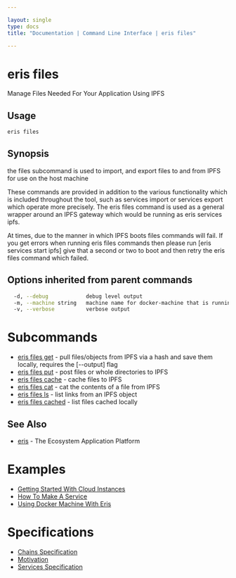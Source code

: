 ```yaml
---

layout: single
type: docs
title: "Documentation | Command Line Interface | eris files"

---
```


# eris files

Manage Files Needed For Your Application Using IPFS

## Usage

```bash
eris files
```

## Synopsis

the files subcommand is used to import, and export
files to and from IPFS for use on the host machine

These commands are provided in addition to the various
functionality which is included throughout the tool, such as
services import or services export which operate more
precisely. The eris files command is used as a general wrapper
around an IPFS gateway which would be running as eris services ipfs.

At times, due to the manner in which IPFS boots files commands
will fail. If you get errors when running eris files commands
then please run [eris services start ipfs] give that a second
or two to boot and then retry the eris files command which failed.




## Options inherited from parent commands

```bash
  -d, --debug            debug level output
  -m, --machine string   machine name for docker-machine that is running VM (default "eris")
  -v, --verbose          verbose output
```

# Subcommands

* [eris files get](/docs/documentation/cli/0.12.0-rc3/eris_files_get/) - pull files/objects from IPFS via a hash and save them locally, requires the [--output] flag
* [eris files put](/docs/documentation/cli/0.12.0-rc3/eris_files_put/) - post files or whole directories to IPFS
* [eris files cache](/docs/documentation/cli/0.12.0-rc3/eris_files_cache/) - cache files to IPFS
* [eris files cat](/docs/documentation/cli/0.12.0-rc3/eris_files_cat/) - cat the contents of a file from IPFS
* [eris files ls](/docs/documentation/cli/0.12.0-rc3/eris_files_ls/) - list links from an IPFS object
* [eris files cached](/docs/documentation/cli/0.12.0-rc3/eris_files_cached/) - list files cached locally


## See Also

* [eris](/docs/documentation/cli/0.12.0-rc3/eris/) - The Ecosystem Application Platform




# Examples

* [Getting Started With Cloud Instances](/docs/documentation/cli/0.12.0-rc3/examples/getting_started_with_cloud_instances/)
* [How To Make A Service](/docs/documentation/cli/0.12.0-rc3/examples/how_to_make_a_service/)
* [Using Docker Machine With Eris](/docs/documentation/cli/0.12.0-rc3/examples/using_docker_machine_with_eris/)


# Specifications

* [Chains Specification](/docs/documentation/cli/0.12.0-rc3/specifications/chains_specification/)
* [Motivation](/docs/documentation/cli/0.12.0-rc3/specifications/motivation/)
* [Services Specification](/docs/documentation/cli/0.12.0-rc3/specifications/services_specification/)


